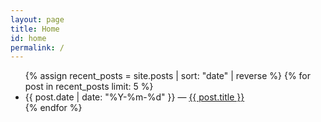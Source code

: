 ```yaml
---
layout: page
title: Home
id: home
permalink: /
---
```


<style>
  .future {
    opacity: 0.5;
  }
  .coming-soon {
    font-size: .5em;
    padding: .25em;
    border: 1px solid gray;
    border-radius: 5px;
    position: relative;
    bottom: .25em;
    margin: .25em;
  }
</style>

<ul>
  {% assign recent_posts = site.posts | sort: "date" | reverse %}
  {% for post in recent_posts limit: 5 %}
    <li data-post-date="{{ post.date | date_to_rfc822 }}">
      {{ post.date | date: "%Y-%m-%d" }} — <a href="{{ post.url }}">{{ post.title }}</a>
    </li>
  {% endfor %}
</ul>

<script>
  // if there is not a "force" query param, hide the future posts
  const urlParams = new URLSearchParams(window.location.search);
  const force = urlParams.get('force');
  if (!force) {
    document.querySelectorAll('[data-post-date]').forEach((el) => {
      const date = new Date(el.dataset.postDate);
      const now = new Date();
      if (date > now) {
        el.classList.add('future');
        const link = el.querySelector('a');
        link.replaceWith(link.innerText);
        
        const pill = document.createElement("span");
        pill.classList.add("coming-soon");
        pill.innerText = "Coming Soon";
        el.appendChild(pill);
      }
    });
  }
</script>
